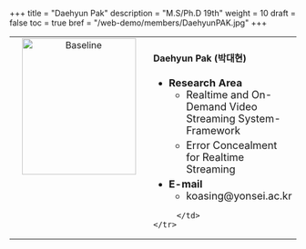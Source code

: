 +++
title = "Daehyun Pak"
description = "M.S/Ph.D 19th"
weight = 10
draft = false
toc = true
bref = "/web-demo/members/DaehyunPAK.jpg"
+++

<table>
    <tr>
       <td width="280" align="center" valign="top">
          <img alt="Baseline" width="200px" height="240" src="/web-demo/members/DaehyunPAK.jpg">
       </td>
       <td>
            <h4>Daehyun Pak (박대현)</h4>
            <ul class="member_info">
                <li style="font-size: 18px"><b>Research Area</b>
                    <ul class="interest">
                        <li style="margin-bottom: 5px">Realtime and On-Demand Video Streaming System-Framework</li>
                        <li style="margin-bottom: 5px">Error Concealment for Realtime Streaming

</li>
                    </ul>
                </li>
                <li style="font-size: 18px"><b>E-mail</b>
                    <ul>
                        <li style="margin-bottom: 5px">koasing@yonsei.ac.kr</li>
                    </ul>
                </li>
            </ul>
            
         </td>
    </tr>
</table>